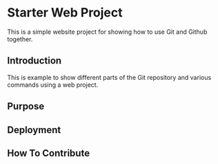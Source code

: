 # Starter Web Project


This is a simple website project for
showing how to use Git and Github together.

## Introduction

This is example to show different parts
of the Git repository and various commands
using a web project.

## Purpose

## Deployment

## How To Contribute

